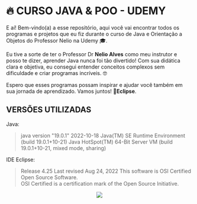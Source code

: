 

# 🔥 CURSO JAVA & POO - UDEMY

E aí! Bem-vindo(a) a esse repositório, aqui você vai encontrar todos os programas e projetos que eu fiz durante o curso de Java e Orientação a Objetos do Professor Nelio na Udemy 🎓.

Eu tive a sorte de ter o Professor Dr **Nelio Alves** como meu instrutor e posso te dizer, aprender Java nunca foi tão divertido! Com sua didática clara e objetiva, eu consegui entender conceitos complexos sem dificuldade e criar programas incríveis. 🤓

Espero que esses programas possam inspirar e ajudar você também em sua jornada de aprendizado. Vamos juntos! 🚀**Eclipse**. 
## VERSÕES UTILIZADAS

Java:
>java version "19.0.1" 2022-10-18
Java(TM) SE Runtime Environment (build 19.0.1+10-21)
Java HotSpot(TM) 64-Bit Server VM (build 19.0.1+10-21, mixed mode, sharing)

IDE Eclipse:
>Release 4.25
Last revised Aug 24, 2022
This software is OSI Certified Open Source Software.  
OSI Certified is a certification mark of the Open Source Initiative.


<p align="center">
  <img src="https://media4.giphy.com/media/ZVik7pBtu9dNS/giphy.gif?cid=ecf05e47fbrc5g58dxb1jus5end1i0smqttsjdl0t8odz2hs&rid=giphy.gif&ct=g">
</p>
